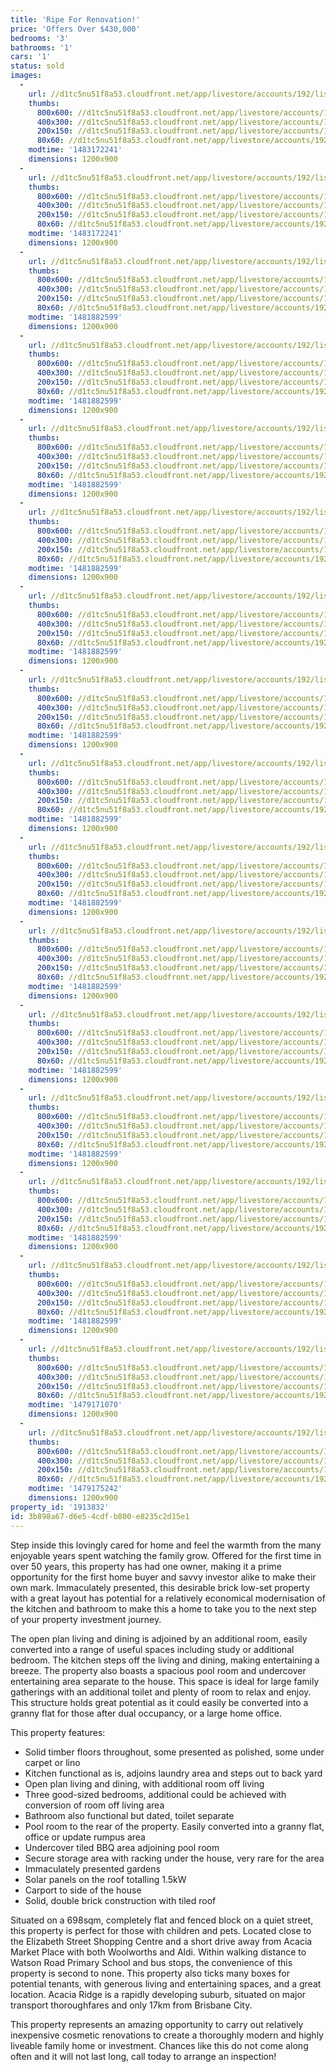 ```yaml
---
title: 'Ripe For Renovation!'
price: 'Offers Over $430,000'
bedrooms: '3'
bathrooms: '1'
cars: '1'
status: sold
images:
  -
    url: //d1tc5nu51f8a53.cloudfront.net/app/livestore/accounts/192/listings/988955/images/Farrar-20-Front1-Day_6098748888_20161115100228.jpg
    thumbs:
      800x600: //d1tc5nu51f8a53.cloudfront.net/app/livestore/accounts/192/listings/988955/images/Farrar-20-Front1-Day_6098748888_20161115100228_800x600.jpg
      400x300: //d1tc5nu51f8a53.cloudfront.net/app/livestore/accounts/192/listings/988955/images/Farrar-20-Front1-Day_6098748888_20161115100228_400x300.jpg
      200x150: //d1tc5nu51f8a53.cloudfront.net/app/livestore/accounts/192/listings/988955/images/Farrar-20-Front1-Day_6098748888_20161115100228_200x150.jpg
      80x60: //d1tc5nu51f8a53.cloudfront.net/app/livestore/accounts/192/listings/988955/images/Farrar-20-Front1-Day_6098748888_20161115100228_80x60.jpg
    modtime: '1483172241'
    dimensions: 1200x900
  -
    url: //d1tc5nu51f8a53.cloudfront.net/app/livestore/accounts/192/listings/988955/images/Farrar-20-Back-Dayne_3170934999_20161115100053.jpg
    thumbs:
      800x600: //d1tc5nu51f8a53.cloudfront.net/app/livestore/accounts/192/listings/988955/images/Farrar-20-Back-Dayne_3170934999_20161115100053_800x600.jpg
      400x300: //d1tc5nu51f8a53.cloudfront.net/app/livestore/accounts/192/listings/988955/images/Farrar-20-Back-Dayne_3170934999_20161115100053_400x300.jpg
      200x150: //d1tc5nu51f8a53.cloudfront.net/app/livestore/accounts/192/listings/988955/images/Farrar-20-Back-Dayne_3170934999_20161115100053_200x150.jpg
      80x60: //d1tc5nu51f8a53.cloudfront.net/app/livestore/accounts/192/listings/988955/images/Farrar-20-Back-Dayne_3170934999_20161115100053_80x60.jpg
    modtime: '1483172241'
    dimensions: 1200x900
  -
    url: //d1tc5nu51f8a53.cloudfront.net/app/livestore/accounts/192/listings/988955/images/Farrar-20-Front4-Day_8228183780_20161115021551.jpg
    thumbs:
      800x600: //d1tc5nu51f8a53.cloudfront.net/app/livestore/accounts/192/listings/988955/images/Farrar-20-Front4-Day_8228183780_20161115021551_800x600.jpg
      400x300: //d1tc5nu51f8a53.cloudfront.net/app/livestore/accounts/192/listings/988955/images/Farrar-20-Front4-Day_8228183780_20161115021551_400x300.jpg
      200x150: //d1tc5nu51f8a53.cloudfront.net/app/livestore/accounts/192/listings/988955/images/Farrar-20-Front4-Day_8228183780_20161115021551_200x150.jpg
      80x60: //d1tc5nu51f8a53.cloudfront.net/app/livestore/accounts/192/listings/988955/images/Farrar-20-Front4-Day_8228183780_20161115021551_80x60.jpg
    modtime: '1481882599'
    dimensions: 1200x900
  -
    url: //d1tc5nu51f8a53.cloudfront.net/app/livestore/accounts/192/listings/988955/images/Farrar-20-Living-Day_6783168023_20161115100352.jpg
    thumbs:
      800x600: //d1tc5nu51f8a53.cloudfront.net/app/livestore/accounts/192/listings/988955/images/Farrar-20-Living-Day_6783168023_20161115100352_800x600.jpg
      400x300: //d1tc5nu51f8a53.cloudfront.net/app/livestore/accounts/192/listings/988955/images/Farrar-20-Living-Day_6783168023_20161115100352_400x300.jpg
      200x150: //d1tc5nu51f8a53.cloudfront.net/app/livestore/accounts/192/listings/988955/images/Farrar-20-Living-Day_6783168023_20161115100352_200x150.jpg
      80x60: //d1tc5nu51f8a53.cloudfront.net/app/livestore/accounts/192/listings/988955/images/Farrar-20-Living-Day_6783168023_20161115100352_80x60.jpg
    modtime: '1481882599'
    dimensions: 1200x900
  -
    url: //d1tc5nu51f8a53.cloudfront.net/app/livestore/accounts/192/listings/988955/images/Farrar-20-Living2-Da_9445798668_20161115100336.jpg
    thumbs:
      800x600: //d1tc5nu51f8a53.cloudfront.net/app/livestore/accounts/192/listings/988955/images/Farrar-20-Living2-Da_9445798668_20161115100336_800x600.jpg
      400x300: //d1tc5nu51f8a53.cloudfront.net/app/livestore/accounts/192/listings/988955/images/Farrar-20-Living2-Da_9445798668_20161115100336_400x300.jpg
      200x150: //d1tc5nu51f8a53.cloudfront.net/app/livestore/accounts/192/listings/988955/images/Farrar-20-Living2-Da_9445798668_20161115100336_200x150.jpg
      80x60: //d1tc5nu51f8a53.cloudfront.net/app/livestore/accounts/192/listings/988955/images/Farrar-20-Living2-Da_9445798668_20161115100336_80x60.jpg
    modtime: '1481882599'
    dimensions: 1200x900
  -
    url: //d1tc5nu51f8a53.cloudfront.net/app/livestore/accounts/192/listings/988955/images/Farrar-20-Frontroom2_7953562411_20161115103110.jpg
    thumbs:
      800x600: //d1tc5nu51f8a53.cloudfront.net/app/livestore/accounts/192/listings/988955/images/Farrar-20-Frontroom2_7953562411_20161115103110_800x600.jpg
      400x300: //d1tc5nu51f8a53.cloudfront.net/app/livestore/accounts/192/listings/988955/images/Farrar-20-Frontroom2_7953562411_20161115103110_400x300.jpg
      200x150: //d1tc5nu51f8a53.cloudfront.net/app/livestore/accounts/192/listings/988955/images/Farrar-20-Frontroom2_7953562411_20161115103110_200x150.jpg
      80x60: //d1tc5nu51f8a53.cloudfront.net/app/livestore/accounts/192/listings/988955/images/Farrar-20-Frontroom2_7953562411_20161115103110_80x60.jpg
    modtime: '1481882599'
    dimensions: 1200x900
  -
    url: //d1tc5nu51f8a53.cloudfront.net/app/livestore/accounts/192/listings/988955/images/Farrar-20-Frontroom-_2160459696_20161115102250.jpg
    thumbs:
      800x600: //d1tc5nu51f8a53.cloudfront.net/app/livestore/accounts/192/listings/988955/images/Farrar-20-Frontroom-_2160459696_20161115102250_800x600.jpg
      400x300: //d1tc5nu51f8a53.cloudfront.net/app/livestore/accounts/192/listings/988955/images/Farrar-20-Frontroom-_2160459696_20161115102250_400x300.jpg
      200x150: //d1tc5nu51f8a53.cloudfront.net/app/livestore/accounts/192/listings/988955/images/Farrar-20-Frontroom-_2160459696_20161115102250_200x150.jpg
      80x60: //d1tc5nu51f8a53.cloudfront.net/app/livestore/accounts/192/listings/988955/images/Farrar-20-Frontroom-_2160459696_20161115102250_80x60.jpg
    modtime: '1481882599'
    dimensions: 1200x900
  -
    url: //d1tc5nu51f8a53.cloudfront.net/app/livestore/accounts/192/listings/988955/images/Farrar-20-Kitchen-Da_6770311920_20161115100303.jpg
    thumbs:
      800x600: //d1tc5nu51f8a53.cloudfront.net/app/livestore/accounts/192/listings/988955/images/Farrar-20-Kitchen-Da_6770311920_20161115100303_800x600.jpg
      400x300: //d1tc5nu51f8a53.cloudfront.net/app/livestore/accounts/192/listings/988955/images/Farrar-20-Kitchen-Da_6770311920_20161115100303_400x300.jpg
      200x150: //d1tc5nu51f8a53.cloudfront.net/app/livestore/accounts/192/listings/988955/images/Farrar-20-Kitchen-Da_6770311920_20161115100303_200x150.jpg
      80x60: //d1tc5nu51f8a53.cloudfront.net/app/livestore/accounts/192/listings/988955/images/Farrar-20-Kitchen-Da_6770311920_20161115100303_80x60.jpg
    modtime: '1481882599'
    dimensions: 1200x900
  -
    url: //d1tc5nu51f8a53.cloudfront.net/app/livestore/accounts/192/listings/988955/images/Farrar-20-Bed3-Dayne_2563154418_20161115103714.jpg
    thumbs:
      800x600: //d1tc5nu51f8a53.cloudfront.net/app/livestore/accounts/192/listings/988955/images/Farrar-20-Bed3-Dayne_2563154418_20161115103714_800x600.jpg
      400x300: //d1tc5nu51f8a53.cloudfront.net/app/livestore/accounts/192/listings/988955/images/Farrar-20-Bed3-Dayne_2563154418_20161115103714_400x300.jpg
      200x150: //d1tc5nu51f8a53.cloudfront.net/app/livestore/accounts/192/listings/988955/images/Farrar-20-Bed3-Dayne_2563154418_20161115103714_200x150.jpg
      80x60: //d1tc5nu51f8a53.cloudfront.net/app/livestore/accounts/192/listings/988955/images/Farrar-20-Bed3-Dayne_2563154418_20161115103714_80x60.jpg
    modtime: '1481882599'
    dimensions: 1200x900
  -
    url: //d1tc5nu51f8a53.cloudfront.net/app/livestore/accounts/192/listings/988955/images/Farrar-20-Bed2-Dayne_6371137505_20161115103022.jpg
    thumbs:
      800x600: //d1tc5nu51f8a53.cloudfront.net/app/livestore/accounts/192/listings/988955/images/Farrar-20-Bed2-Dayne_6371137505_20161115103022_800x600.jpg
      400x300: //d1tc5nu51f8a53.cloudfront.net/app/livestore/accounts/192/listings/988955/images/Farrar-20-Bed2-Dayne_6371137505_20161115103022_400x300.jpg
      200x150: //d1tc5nu51f8a53.cloudfront.net/app/livestore/accounts/192/listings/988955/images/Farrar-20-Bed2-Dayne_6371137505_20161115103022_200x150.jpg
      80x60: //d1tc5nu51f8a53.cloudfront.net/app/livestore/accounts/192/listings/988955/images/Farrar-20-Bed2-Dayne_6371137505_20161115103022_80x60.jpg
    modtime: '1481882599'
    dimensions: 1200x900
  -
    url: //d1tc5nu51f8a53.cloudfront.net/app/livestore/accounts/192/listings/988955/images/Farrar-20-Bed1-Dayne_8163936180_20161115103150.jpg
    thumbs:
      800x600: //d1tc5nu51f8a53.cloudfront.net/app/livestore/accounts/192/listings/988955/images/Farrar-20-Bed1-Dayne_8163936180_20161115103150_800x600.jpg
      400x300: //d1tc5nu51f8a53.cloudfront.net/app/livestore/accounts/192/listings/988955/images/Farrar-20-Bed1-Dayne_8163936180_20161115103150_400x300.jpg
      200x150: //d1tc5nu51f8a53.cloudfront.net/app/livestore/accounts/192/listings/988955/images/Farrar-20-Bed1-Dayne_8163936180_20161115103150_200x150.jpg
      80x60: //d1tc5nu51f8a53.cloudfront.net/app/livestore/accounts/192/listings/988955/images/Farrar-20-Bed1-Dayne_8163936180_20161115103150_80x60.jpg
    modtime: '1481882599'
    dimensions: 1200x900
  -
    url: //d1tc5nu51f8a53.cloudfront.net/app/livestore/accounts/192/listings/988955/images/Farrar-20-Bath-Dayne_6035872684_20161115103942.jpg
    thumbs:
      800x600: //d1tc5nu51f8a53.cloudfront.net/app/livestore/accounts/192/listings/988955/images/Farrar-20-Bath-Dayne_6035872684_20161115103942_800x600.jpg
      400x300: //d1tc5nu51f8a53.cloudfront.net/app/livestore/accounts/192/listings/988955/images/Farrar-20-Bath-Dayne_6035872684_20161115103942_400x300.jpg
      200x150: //d1tc5nu51f8a53.cloudfront.net/app/livestore/accounts/192/listings/988955/images/Farrar-20-Bath-Dayne_6035872684_20161115103942_200x150.jpg
      80x60: //d1tc5nu51f8a53.cloudfront.net/app/livestore/accounts/192/listings/988955/images/Farrar-20-Bath-Dayne_6035872684_20161115103942_80x60.jpg
    modtime: '1481882599'
    dimensions: 1200x900
  -
    url: //d1tc5nu51f8a53.cloudfront.net/app/livestore/accounts/192/listings/988955/images/Farrar-20-Rumpus2-Da_389166330_20161115095921.jpg
    thumbs:
      800x600: //d1tc5nu51f8a53.cloudfront.net/app/livestore/accounts/192/listings/988955/images/Farrar-20-Rumpus2-Da_389166330_20161115095921_800x600.jpg
      400x300: //d1tc5nu51f8a53.cloudfront.net/app/livestore/accounts/192/listings/988955/images/Farrar-20-Rumpus2-Da_389166330_20161115095921_400x300.jpg
      200x150: //d1tc5nu51f8a53.cloudfront.net/app/livestore/accounts/192/listings/988955/images/Farrar-20-Rumpus2-Da_389166330_20161115095921_200x150.jpg
      80x60: //d1tc5nu51f8a53.cloudfront.net/app/livestore/accounts/192/listings/988955/images/Farrar-20-Rumpus2-Da_389166330_20161115095921_80x60.jpg
    modtime: '1481882599'
    dimensions: 1200x900
  -
    url: //d1tc5nu51f8a53.cloudfront.net/app/livestore/accounts/192/listings/988955/images/Farrar-20-Back5-Dayn_1147452411_20161115023915.jpg
    thumbs:
      800x600: //d1tc5nu51f8a53.cloudfront.net/app/livestore/accounts/192/listings/988955/images/Farrar-20-Back5-Dayn_1147452411_20161115023915_800x600.jpg
      400x300: //d1tc5nu51f8a53.cloudfront.net/app/livestore/accounts/192/listings/988955/images/Farrar-20-Back5-Dayn_1147452411_20161115023915_400x300.jpg
      200x150: //d1tc5nu51f8a53.cloudfront.net/app/livestore/accounts/192/listings/988955/images/Farrar-20-Back5-Dayn_1147452411_20161115023915_200x150.jpg
      80x60: //d1tc5nu51f8a53.cloudfront.net/app/livestore/accounts/192/listings/988955/images/Farrar-20-Back5-Dayn_1147452411_20161115023915_80x60.jpg
    modtime: '1481882599'
    dimensions: 1200x900
  -
    url: //d1tc5nu51f8a53.cloudfront.net/app/livestore/accounts/192/listings/988955/images/Farrar-20-PoolRoom-D_7993003056_20161115105027.jpg
    thumbs:
      800x600: //d1tc5nu51f8a53.cloudfront.net/app/livestore/accounts/192/listings/988955/images/Farrar-20-PoolRoom-D_7993003056_20161115105027_800x600.jpg
      400x300: //d1tc5nu51f8a53.cloudfront.net/app/livestore/accounts/192/listings/988955/images/Farrar-20-PoolRoom-D_7993003056_20161115105027_400x300.jpg
      200x150: //d1tc5nu51f8a53.cloudfront.net/app/livestore/accounts/192/listings/988955/images/Farrar-20-PoolRoom-D_7993003056_20161115105027_200x150.jpg
      80x60: //d1tc5nu51f8a53.cloudfront.net/app/livestore/accounts/192/listings/988955/images/Farrar-20-PoolRoom-D_7993003056_20161115105027_80x60.jpg
    modtime: '1481882599'
    dimensions: 1200x900
  -
    url: //d1tc5nu51f8a53.cloudfront.net/app/livestore/accounts/192/listings/988955/images/Farrar-20-Back2-Dayn_5813696259_20161115103207.jpg
    thumbs:
      800x600: //d1tc5nu51f8a53.cloudfront.net/app/livestore/accounts/192/listings/988955/images/Farrar-20-Back2-Dayn_5813696259_20161115103207_800x600.jpg
      400x300: //d1tc5nu51f8a53.cloudfront.net/app/livestore/accounts/192/listings/988955/images/Farrar-20-Back2-Dayn_5813696259_20161115103207_400x300.jpg
      200x150: //d1tc5nu51f8a53.cloudfront.net/app/livestore/accounts/192/listings/988955/images/Farrar-20-Back2-Dayn_5813696259_20161115103207_200x150.jpg
      80x60: //d1tc5nu51f8a53.cloudfront.net/app/livestore/accounts/192/listings/988955/images/Farrar-20-Back2-Dayn_5813696259_20161115103207_80x60.jpg
    modtime: '1479171070'
    dimensions: 1200x900
  -
    url: //d1tc5nu51f8a53.cloudfront.net/app/livestore/accounts/192/listings/988955/images/Farrar-20-Map-Daynes_8558506295_20161115120038.jpg
    thumbs:
      800x600: //d1tc5nu51f8a53.cloudfront.net/app/livestore/accounts/192/listings/988955/images/Farrar-20-Map-Daynes_8558506295_20161115120038_800x600.jpg
      400x300: //d1tc5nu51f8a53.cloudfront.net/app/livestore/accounts/192/listings/988955/images/Farrar-20-Map-Daynes_8558506295_20161115120038_400x300.jpg
      200x150: //d1tc5nu51f8a53.cloudfront.net/app/livestore/accounts/192/listings/988955/images/Farrar-20-Map-Daynes_8558506295_20161115120038_200x150.jpg
      80x60: //d1tc5nu51f8a53.cloudfront.net/app/livestore/accounts/192/listings/988955/images/Farrar-20-Map-Daynes_8558506295_20161115120038_80x60.jpg
    modtime: '1479175242'
    dimensions: 1200x900
property_id: '1913832'
id: 3b898a67-d6e5-4cdf-b800-e8235c2d15e1
---
```

Step inside this lovingly cared for home and feel the warmth from the many enjoyable years spent watching the family grow. Offered for the first time in over 50 years, this property has had one owner, making it a prime opportunity for the first home buyer and savvy investor alike to make their own mark. Immaculately presented, this desirable brick low-set property with a great layout has potential for a relatively economical modernisation of the kitchen and bathroom to make this a home to take you to the next step of your property investment journey.

The open plan living and dining is adjoined by an additional room, easily converted into a range of useful spaces including study or additional bedroom. The kitchen steps off the living and dining, making entertaining a breeze. The property also boasts a spacious pool room and undercover entertaining area separate to the house. This space is ideal for large family gatherings with an additional toilet and plenty of room to relax and enjoy. This structure holds great potential as it could easily be converted into a granny flat for those after dual occupancy, or a large home office. 

This property features:

*  Solid timber floors throughout, some presented as polished, some under carpet or lino
*  Kitchen functional as is, adjoins laundry area and steps out to back yard
*  Open plan living and dining, with additional room off living
*  Three good-sized bedrooms, additional could be achieved with conversion of room off living area
*  Bathroom also functional but dated, toilet separate
*  Pool room to the rear of the property. Easily converted into a granny flat, office or update rumpus area
*  Undercover tiled BBQ area adjoining pool room
*  Secure storage area with racking under the house, very rare for the area
*  Immaculately presented gardens
*  Solar panels on the roof totalling 1.5kW
*  Carport to side of the house
*  Solid, double brick construction with tiled roof

Situated on a 698sqm, completely flat and fenced block on a quiet street, this property is perfect for those with children and pets. Located close to the Elizabeth Street Shopping Centre and a short drive away from Acacia Market Place with both Woolworths and Aldi. Within walking distance to Watson Road Primary School and bus stops, the convenience of this property is second to none. This property also ticks many boxes for potential tenants, with generous living and entertaining spaces, and a great location. Acacia Ridge is a rapidly developing suburb, situated on major transport thoroughfares and only 17km from Brisbane City.

This property represents an amazing opportunity to carry out relatively inexpensive cosmetic renovations to create a thoroughly modern and highly liveable family home or investment. Chances like this do not come along often and it will not last long, call today to arrange an inspection!